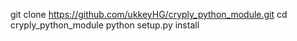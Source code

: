 git clone https://github.com/ukkeyHG/cryply_python_module.git
cd cryply_python_module
python setup.py install

